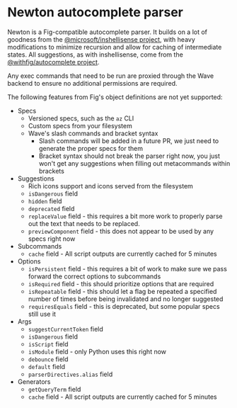 # Newton autocomplete parser

Newton is a Fig-compatible autocomplete parser. It builds on a lot of goodness from the [@microsoft/inshellisense project](https://github.com/microsoft/inshellisense), with heavy modifications to minimize recursion and allow for caching of intermediate states. All suggestions, as with inshellisense, come from the [@withfig/autocomplete project](https://github.com/withfig/autocomplete).

Any exec commands that need to be run are proxied through the Wave backend to ensure no additional permissions are required.

The following features from Fig's object definitions are not yet supported:

-   Specs
    -   Versioned specs, such as the `az` CLI
    -   Custom specs from your filesystem
    -   Wave's slash commands and bracket syntax
        -   Slash commands will be added in a future PR, we just need to generate the proper specs for them
        -   Bracket syntax should not break the parser right now, you just won't get any suggestions when filling out metacommands within brackets
-   Suggestions
    -   Rich icons support and icons served from the filesystem
    -   `isDangerous` field
    -   `hidden` field
    -   `deprecated` field
    -   `replaceValue` field - this requires a bit more work to properly parse out the text that needs to be replaced.
    -   `previewComponent` field - this does not appear to be used by any specs right now
-   Subcommands
    -   `cache` field - All script outputs are currently cached for 5 minutes
-   Options
    -   `isPersistent` field - this requires a bit of work to make sure we pass forward the correct options to subcommands
    -   `isRequired` field - this should prioritize options that are required
    -   `isRepeatable` field - this should let a flag be repeated a specified number of times before being invalidated and no longer suggested
    -   `requiresEquals` field - this is deprecated, but some popular specs still use it
-   Args
    -   `suggestCurrentToken` field
    -   `isDangerous` field
    -   `isScript` field
    -   `isModule` field - only Python uses this right now
    -   `debounce` field
    -   `default` field
    -   `parserDirectives.alias` field
-   Generators
    -   `getQueryTerm` field
    -   `cache` field - All script outputs are currently cached for 5 minutes
